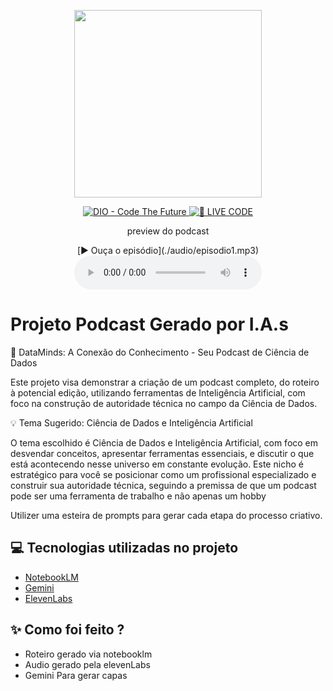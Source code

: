 <p align="center">
<img 
    src="./assets/Gemini_Generated_Image_jsneyzjsneyzjsne.png"
    width="300"
/>
</p>

<p align="center">
<a href="https://dio.me/">
    <img 
        src="https://img.shields.io/badge/DIO-Code_The_Future-28DA77?logo=youtube" 
        alt="DIO - Code The Future">
</a>
<a href="https://dio.me/">
<img 
    src="https://img.shields.io/badge/🔴_LIVE_CODE-FF5E72" 
    alt="🔴 LIVE CODE">
</a>
</p>

<p align="center">
    preview do podcast
</p>

<div align="center">
    [▶️ Ouça o episódio](./audio/episodio1.mp3)
    <audio src="output/ElevenLabs_2025-06-21T01_26_05_Brian_pre_sp100_s50_sb75_v3.mp3" controls title="Podcast editado"></audio>
</div>

# Projeto Podcast Gerado por I.A.s

🚀 DataMinds: A Conexão do Conhecimento - Seu Podcast de Ciência de Dados

Este projeto visa demonstrar a criação de um podcast completo, do roteiro à potencial edição, utilizando ferramentas de Inteligência Artificial, com foco na construção de autoridade técnica no campo da Ciência de Dados.

💡 Tema Sugerido: Ciência de Dados e Inteligência Artificial

O tema escolhido é Ciência de Dados e Inteligência Artificial, com foco em desvendar conceitos, apresentar ferramentas essenciais, e discutir o que está acontecendo nesse universo em constante evolução. Este nicho é estratégico para você se posicionar como um profissional especializado e construir sua autoridade técnica, seguindo a premissa de que um podcast pode ser uma ferramenta de trabalho e não apenas um hobby

Utilizer uma esteira de prompts para gerar cada etapa do processo criativo.

## 💻 Tecnologias utilizadas no projeto

- [NotebookLM](https://notebooklm.google.com/) 
- [Gemini](https://gemini.google.com/)
- [ElevenLabs](https://beta.elevenlabs.io/)

## ✨ Como foi feito ?

- Roteiro gerado via notebooklm
- Audio gerado pela elevenLabs
- Gemini Para gerar capas


